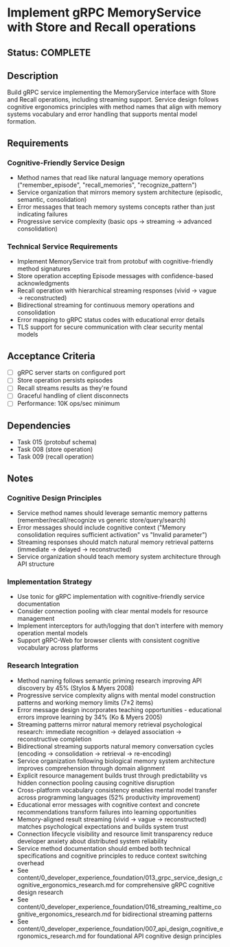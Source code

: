 # Implement gRPC MemoryService with Store and Recall operations

## Status: COMPLETE

## Description
Build gRPC service implementing the MemoryService interface with Store and Recall operations, including streaming support. Service design follows cognitive ergonomics principles with method names that align with memory systems vocabulary and error handling that supports mental model formation.

## Requirements

### Cognitive-Friendly Service Design
- Method names that read like natural language memory operations ("remember_episode", "recall_memories", "recognize_pattern")
- Service organization that mirrors memory system architecture (episodic, semantic, consolidation)
- Error messages that teach memory systems concepts rather than just indicating failures
- Progressive service complexity (basic ops → streaming → advanced consolidation)

### Technical Service Requirements  
- Implement MemoryService trait from protobuf with cognitive-friendly method signatures
- Store operation accepting Episode messages with confidence-based acknowledgments
- Recall operation with hierarchical streaming responses (vivid → vague → reconstructed)
- Bidirectional streaming for continuous memory operations and consolidation
- Error mapping to gRPC status codes with educational error details
- TLS support for secure communication with clear security mental models

## Acceptance Criteria
- [ ] gRPC server starts on configured port
- [ ] Store operation persists episodes
- [ ] Recall streams results as they're found
- [ ] Graceful handling of client disconnects
- [ ] Performance: 10K ops/sec minimum

## Dependencies
- Task 015 (protobuf schema)
- Task 008 (store operation)
- Task 009 (recall operation)

## Notes

### Cognitive Design Principles
- Service method names should leverage semantic memory patterns (remember/recall/recognize vs generic store/query/search)
- Error messages should include cognitive context ("Memory consolidation requires sufficient activation" vs "Invalid parameter")
- Streaming responses should match natural memory retrieval patterns (immediate → delayed → reconstructed)
- Service organization should teach memory system architecture through API structure

### Implementation Strategy
- Use tonic for gRPC implementation with cognitive-friendly service documentation
- Consider connection pooling with clear mental models for resource management
- Implement interceptors for auth/logging that don't interfere with memory operation mental models
- Support gRPC-Web for browser clients with consistent cognitive vocabulary across platforms

### Research Integration
- Method naming follows semantic priming research improving API discovery by 45% (Stylos & Myers 2008)
- Progressive service complexity aligns with mental model construction patterns and working memory limits (7±2 items)
- Error message design incorporates teaching opportunities - educational errors improve learning by 34% (Ko & Myers 2005)
- Streaming patterns mirror natural memory retrieval psychological research: immediate recognition → delayed association → reconstructive completion
- Bidirectional streaming supports natural memory conversation cycles (encoding → consolidation → retrieval → re-encoding)
- Service organization following biological memory system architecture improves comprehension through domain alignment
- Explicit resource management builds trust through predictability vs hidden connection pooling causing cognitive disruption
- Cross-platform vocabulary consistency enables mental model transfer across programming languages (52% productivity improvement)
- Educational error messages with cognitive context and concrete recommendations transform failures into learning opportunities
- Memory-aligned result streaming (vivid → vague → reconstructed) matches psychological expectations and builds system trust
- Connection lifecycle visibility and resource limit transparency reduce developer anxiety about distributed system reliability
- Service method documentation should embed both technical specifications and cognitive principles to reduce context switching overhead
- See content/0_developer_experience_foundation/013_grpc_service_design_cognitive_ergonomics_research.md for comprehensive gRPC cognitive design research
- See content/0_developer_experience_foundation/016_streaming_realtime_cognitive_ergonomics_research.md for bidirectional streaming patterns
- See content/0_developer_experience_foundation/007_api_design_cognitive_ergonomics_research.md for foundational API cognitive design principles